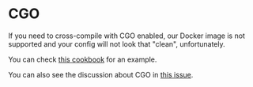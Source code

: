 # CGO

If you need to cross-compile with CGO enabled, our Docker image is not
supported and your config will not look that "clean", unfortunately.

You can check [this cookbook](/cookbooks/cgo-and-crosscompiling/) for an
example.

You can also see the discussion about CGO in
[this issue](https://github.com/goreleaser/goreleaser/issues/708).

